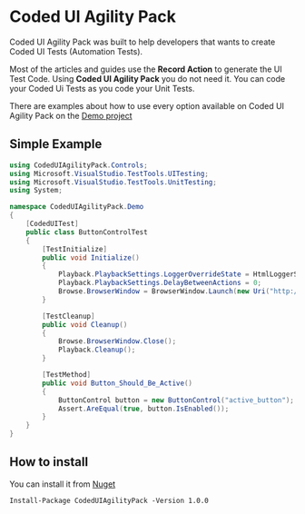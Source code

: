 # Coded UI Agility Pack
Coded UI Agility Pack was built to help developers that wants to create Coded UI Tests (Automation Tests).

Most of the articles and guides use the **Record Action** to generate the UI Test Code. Using **Coded UI Agility Pack** you do not need it. You can code your Coded Ui Tests as you code your Unit Tests.

There are examples about how to use every option available on Coded UI Agility Pack on the [Demo project](https://github.com/quintelab/CodedUIAgilityPack/tree/master/CodedUIAgilityPack.Demo)

## Simple Example

```c#
using CodedUIAgilityPack.Controls;
using Microsoft.VisualStudio.TestTools.UITesting;
using Microsoft.VisualStudio.TestTools.UnitTesting;
using System;

namespace CodedUIAgilityPack.Demo
{
    [CodedUITest]
    public class ButtonControlTest
    {
        [TestInitialize]
        public void Initialize()
        {
            Playback.PlaybackSettings.LoggerOverrideState = HtmlLoggerState.AllActionSnapshot;
            Playback.PlaybackSettings.DelayBetweenActions = 0;
            Browse.BrowserWindow = BrowserWindow.Launch(new Uri("http://localhost/CodedUIAgilityPack.Web/Button"));
        }

        [TestCleanup]
        public void Cleanup()
        {
            Browse.BrowserWindow.Close();
            Playback.Cleanup();
        }

        [TestMethod]
        public void Button_Should_Be_Active()
        {
            ButtonControl button = new ButtonControl("active_button");
            Assert.AreEqual(true, button.IsEnabled());
        }
    }
}

```
## How to install
You can install it from [Nuget](https://www.nuget.org/packages/CodedUIAgilityPack/)

```
Install-Package CodedUIAgilityPack -Version 1.0.0
```
